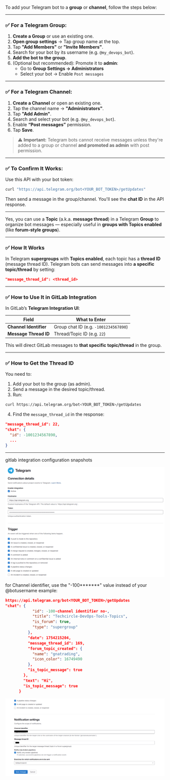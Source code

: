 To add your Telegram bot to a **group** or **channel**, follow the steps below:

---
### ✅ For a **Telegram Group**:

1. **Create a Group** or use an existing one.
2. **Open group settings** → Tap group name at the top.
3. Tap **"Add Members"** or **"Invite Members"**.
4. Search for your bot by its username (e.g. `@my_devops_bot`).
5. **Add the bot to the group**.
6. (Optional but recommended): Promote it to **admin**:
    - Go to **Group Settings → Administrators**
    - Select your bot → Enable `Post messages`

---
### ✅ For a **Telegram Channel**:

1. **Create a Channel** or open an existing one.
2. Tap the channel name → **"Administrators"**.
3. Tap **"Add Admin"**.
4. Search and select your bot (e.g. `@my_devops_bot`).
5. Enable **“Post messages”** permission.
6. Tap **Save**.

> ⚠️ **Important:** Telegram bots cannot receive messages unless they're added to a group or channel **and promoted as admin** with post permission.

---
### ✅ To Confirm It Works:

Use this API with your bot token:

```bash
curl "https://api.telegram.org/bot<YOUR_BOT_TOKEN>/getUpdates"
```

Then send a message in the group/channel. You'll see the **chat ID** in the API response.

---
Yes, you can use a **Topic** (a.k.a. **message thread**) in a Telegram **Group** to organize bot messages — especially useful in **groups with Topics enabled** (like **forum-style groups**).

---
### ✅ How It Works

In Telegram **supergroups** with **Topics enabled**, each topic has a **thread ID** (message thread ID). Telegram bots can send messages into **a specific topic/thread** by setting:

```json
"message_thread_id": <thread_id>
```

---
### ✅ How to Use It in GitLab Integration

In GitLab’s **Telegram Integration UI**:

|Field|What to Enter|
|---|---|
|**Channel Identifier**|Group chat ID (e.g. `-1001234567890`)|
|**Message Thread ID**|Thread/Topic ID (e.g. `22`)|
This will direct GitLab messages to **that specific topic/thread** in the group.

---
### ✅ How to Get the Thread ID

You need to:

1. Add your bot to the group (as admin).
2. Send a message in the desired topic/thread.
3. Run:
```bash
curl https://api.telegram.org/bot<YOUR_BOT_TOKEN>/getUpdates
```

4. Find the `message_thread_id` in the response:
```json
"message_thread_id": 22,
"chat": {
  "id": -1001234567890,
  ...
}
```

---
gitlab integration configuration snapshots

![Pasted-image-20250803131344](../images/Pasted-image-20250803131344.png)

for Channel identifier, use the "-100*******" value instead of your @botusername
example:
```json
https://api.telegram.org/bot<YOUR_BOT_TOKEN>/getUpdates
"chat": {
            "id": -100-channel identifier no-,
            "title": "Techcircle-DevOps-Tools-Topics",
            "is_forum": true,
            "type": "supergroup"
          },
          "date": 1754215204,
          "message_thread_id": 169,
          "forum_topic_created": {
            "name": "gnatrading",
            "icon_color": 16749490
          },
          "is_topic_message": true
        },
        "text": "Hi",
        "is_topic_message": true
      }
```

![Pasted-image-20250803131522](../images/Pasted-image-20250803131522.png)
